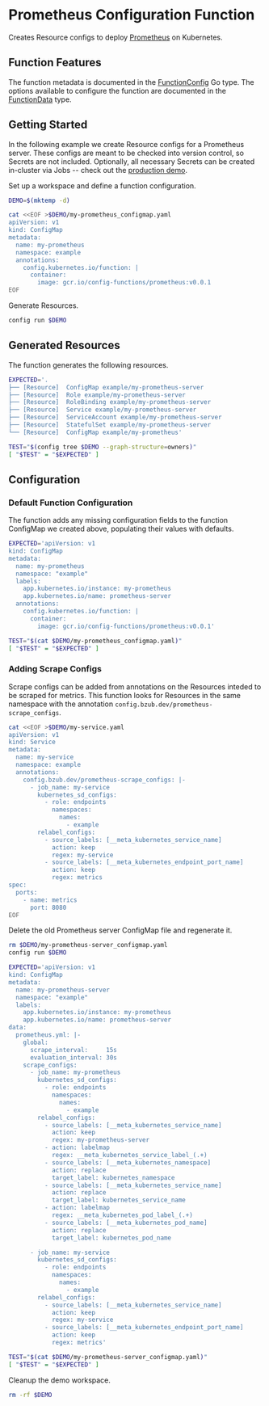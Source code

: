 [prometheus]: https://prometheus.io/
[FunctionConfig]: https://pkg.go.dev/github.com/bzub/config-functions/prometheus?tab=doc#FunctionConfig
[FunctionData]: https://pkg.go.dev/github.com/bzub/config-functions/prometheus?tab=doc#FunctionData

# Prometheus Configuration Function

Creates Resource configs to deploy [Prometheus][prometheus] on Kubernetes.

## Function Features

The function metadata is documented in the [FunctionConfig][FunctionConfig] Go
type. The options available to configure the function are documented in the
[FunctionData][FunctionData] type.

## Getting Started

In the following example we create Resource configs for a Prometheus server. These
configs are meant to be checked into version control, so Secrets are not
included. Optionally, all necessary Secrets can be created in-cluster via Jobs
-- check out the [production demo](./productionExample.md).

Set up a workspace and define a function configuration.
<!-- @createFunctionConfig @test -->
```sh
DEMO=$(mktemp -d)

cat <<EOF >$DEMO/my-prometheus_configmap.yaml
apiVersion: v1
kind: ConfigMap
metadata:
  name: my-prometheus
  namespace: example
  annotations:
    config.kubernetes.io/function: |
      container:
        image: gcr.io/config-functions/prometheus:v0.0.1
EOF
```

Generate Resources.
<!-- @generateInitialResources @test -->
```sh
config run $DEMO
```

## Generated Resources

The function generates the following resources.
<!-- @verifyResources @test -->
```sh
EXPECTED='.
├── [Resource]  ConfigMap example/my-prometheus-server
├── [Resource]  Role example/my-prometheus-server
├── [Resource]  RoleBinding example/my-prometheus-server
├── [Resource]  Service example/my-prometheus-server
├── [Resource]  ServiceAccount example/my-prometheus-server
├── [Resource]  StatefulSet example/my-prometheus-server
└── [Resource]  ConfigMap example/my-prometheus'

TEST="$(config tree $DEMO --graph-structure=owners)"
[ "$TEST" = "$EXPECTED" ]
```

## Configuration

### Default Function Configuration

The function adds any missing configuration fields to the function ConfigMap we
created above, populating their values with defaults.

<!-- @verifyFunctionConfigDefaults @test -->
```sh
EXPECTED='apiVersion: v1
kind: ConfigMap
metadata:
  name: my-prometheus
  namespace: "example"
  labels:
    app.kubernetes.io/instance: my-prometheus
    app.kubernetes.io/name: prometheus-server
  annotations:
    config.kubernetes.io/function: |
      container:
        image: gcr.io/config-functions/prometheus:v0.0.1'

TEST="$(cat $DEMO/my-prometheus_configmap.yaml)"
[ "$TEST" = "$EXPECTED" ]
```

### Adding Scrape Configs

Scrape configs can be added from annotations on the Resources inteded to be
scraped for metrics. This function looks for Resources in the same namespace
with the annotation `config.bzub.dev/prometheus-scrape_configs`.

<!-- @createScrapeConfigAnnotation @test -->
```sh
cat <<EOF >$DEMO/my-service.yaml
apiVersion: v1
kind: Service
metadata:
  name: my-service
  namespace: example
  annotations:
    config.bzub.dev/prometheus-scrape_configs: |-
      - job_name: my-service
        kubernetes_sd_configs:
          - role: endpoints
            namespaces:
              names:
                - example
        relabel_configs:
          - source_labels: [__meta_kubernetes_service_name]
            action: keep
            regex: my-service
          - source_labels: [__meta_kubernetes_endpoint_port_name]
            action: keep
            regex: metrics
spec:
  ports:
    - name: metrics
      port: 8080
EOF
```

Delete the old Prometheus server ConfigMap file and regenerate it.
<!-- @regenerateServerCMWithScrapeConfig @test -->
```sh
rm $DEMO/my-prometheus-server_configmap.yaml
config run $DEMO

EXPECTED='apiVersion: v1
kind: ConfigMap
metadata:
  name: my-prometheus-server
  namespace: "example"
  labels:
    app.kubernetes.io/instance: my-prometheus
    app.kubernetes.io/name: prometheus-server
data:
  prometheus.yml: |-
    global:
      scrape_interval:     15s
      evaluation_interval: 30s
    scrape_configs:
      - job_name: my-prometheus
        kubernetes_sd_configs:
          - role: endpoints
            namespaces:
              names:
                - example
        relabel_configs:
          - source_labels: [__meta_kubernetes_service_name]
            action: keep
            regex: my-prometheus-server
          - action: labelmap
            regex: __meta_kubernetes_service_label_(.+)
          - source_labels: [__meta_kubernetes_namespace]
            action: replace
            target_label: kubernetes_namespace
          - source_labels: [__meta_kubernetes_service_name]
            action: replace
            target_label: kubernetes_service_name
          - action: labelmap
            regex: __meta_kubernetes_pod_label_(.+)
          - source_labels: [__meta_kubernetes_pod_name]
            action: replace
            target_label: kubernetes_pod_name

      - job_name: my-service
        kubernetes_sd_configs:
          - role: endpoints
            namespaces:
              names:
                - example
        relabel_configs:
          - source_labels: [__meta_kubernetes_service_name]
            action: keep
            regex: my-service
          - source_labels: [__meta_kubernetes_endpoint_port_name]
            action: keep
            regex: metrics'

TEST="$(cat $DEMO/my-prometheus-server_configmap.yaml)"
[ "$TEST" = "$EXPECTED" ]
```

Cleanup the demo workspace.
<!-- @cleanupWorkspace @test -->
```sh
rm -rf $DEMO
```
